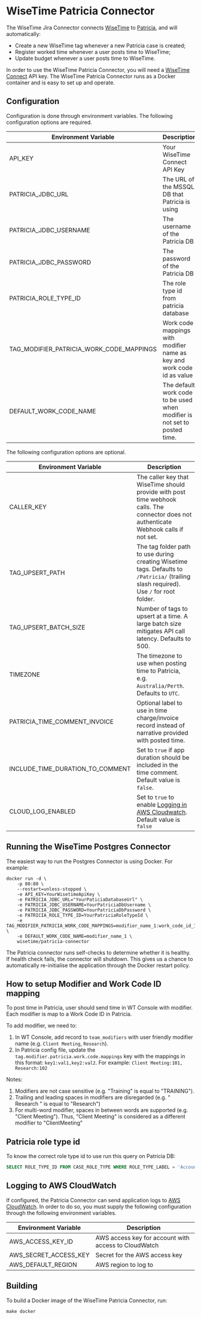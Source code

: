 # WiseTime Patricia Connector

The WiseTime Jira Connector connects [WiseTime](https://wisetime.io) to [Patricia](https://www.patrix.com/patricia), and will automatically:

* Create a new WiseTime tag whenever a new Patricia case is created;
* Register worked time whenever a user posts time to WiseTime;
* Update budget whenever a user posts time to WiseTime.

In order to use the WiseTime Patricia Connector, you will need a [WiseTime Connect](https://wisetime.io/docs/connect/) API key. The WiseTime Patricia Connector runs as a Docker container and is easy to set up and operate.

## Configuration

Configuration is done through environment variables. The following configuration options are required.

| Environment Variable                      | Description                                                              |
| ----------------------------------------  | ------------------------------------------------------------------------ |
| API_KEY                                   | Your WiseTime Connect API Key                                            |
| PATRICIA_JDBC_URL                         | The URL of the MSSQL DB that Patricia is using                           |
| PATRICIA_JDBC_USERNAME                    | The username of the Patricia DB                                          |
| PATRICIA_JDBC_PASSWORD                    | The password of the Patricia DB                                          |
| PATRICIA_ROLE_TYPE_ID                     | The role type id from patricia database                                  |
| TAG_MODIFIER_PATRICIA_WORK_CODE_MAPPINGS  | Work code mappings with modifier name as key and work code id as value   |
| DEFAULT_WORK_CODE_NAME                    | The default work code to be used when modifier is not set to posted time.|


The following configuration options are optional.

| Environment Variable             | Description                                                                                                                             |
| -------------------------------- | --------------------------------------------------------------------------------------------------------------------------------------- |
| CALLER_KEY                       | The caller key that WiseTime should provide with post time webhook calls. The connector does not authenticate Webhook calls if not set. |
| TAG_UPSERT_PATH                  | The tag folder path to use during creating Wisetime tags. Defaults to `/Patricia/` (trailing slash required). Use `/` for root folder.  |
| TAG_UPSERT_BATCH_SIZE            | Number of tags to upsert at a time. A large batch size mitigates API call latency. Defaults to 500.                                     |
| TIMEZONE                         | The timezone to use when posting time to Patricia, e.g. `Australia/Perth`. Defaults to `UTC`.                                           |
| PATRICIA_TIME_COMMENT_INVOICE    | Optional label to use in time charge/invoice record instead of narrative provided with posted time.                                     |
| INCLUDE_TIME_DURATION_TO_COMMENT | Set to `true` if app duration should be included in the time comment. Default value is `false`.                                         |
| CLOUD_LOG_ENABLED                | Set to `true` to enable [Logging in AWS Cloudwatch](#logging-to-aws-cloudwatch). Default value is `false`                                |


## Running the WiseTime Postgres Connector

The easiest way to run the Postgres Connector is using Docker. For example:

```text
docker run -d \
    -p 80:80 \
    --restart=unless-stopped \
    -e API_KEY=YourWisetimeApiKey \
    -e PATRICIA_JDBC_URL="YourPaticiaDatabaseUrl" \
    -e PATRICIA_JDBC_USERNAME=YourPatriciaDbUsername \
    -e PATRICIA_JDBC_PASSWORD=YourPatriciaDbPassword \
    -e PATRICIA_ROLE_TYPE_ID=YourPatriciaRoleTypeId \
    -e TAG_MODIFIER_PATRICIA_WORK_CODE_MAPPINGS=modifier_name_1:work_code_id_1,modifier_name_1:work_code_id_2 \
    -e DEFAULT_WORK_CODE_NAME=modifier_name_1 \
    wisetime/patricia-connector
```

The Patricia connector runs self-checks to determine whether it is healthy. If health check fails, the connector will shutdown. This gives us a chance to automatically re-initialise the application through the Docker restart policy.

## How to setup Modifier and Work Code ID mapping
To post time in Patricia, user should send time in WT Console with modifier. Each modifier is map to a Work Code ID in 
Patricia.

To add modifier, we need to:
1. In WT Console, add record to `team_modifiers` with user friendly modifier name (e.g. `Client Meeting`, `Research`).
2. In Patricia config file, update the `tag.modifier.patricia.work.code.mappings` key with the mappings in this format: 
`key1:val1,key2:val2`. 
For example: `Client Meeting:101, Research:102`

Notes:
1. Modifiers are not case sensitive (e.g. "Training" is equal to "TRAINING").
2. Trailing and leading spaces in modifiers are disregarded (e.g. " Research " is equal to "Research")
3. For multi-word modifier, spaces in between words are supported (e.g. "Client Meeting"). Thus, "Client Meeting" is 
considered as a different modifier to "ClientMeeting" 
 
## Patricia role type id
To know the correct role type id to use run this query on Patricia DB:  
  ```sql
  SELECT ROLE_TYPE_ID FROM CASE_ROLE_TYPE WHERE ROLE_TYPE_LABEL = 'Account Address';
  ```
  

## Logging to AWS CloudWatch

If configured, the Patricia Connector can send application logs to [AWS CloudWatch](https://aws.amazon.com/cloudwatch/). In order to do so, you must supply the following configuration through the following environment variables.

| Environment Variable  | Description                                          |
| --------------------- | ---------------------------------------------------- |
| AWS_ACCESS_KEY_ID     | AWS access key for account with access to CloudWatch |
| AWS_SECRET_ACCESS_KEY | Secret for the AWS access key                        |
| AWS_DEFAULT_REGION    | AWS region to log to                                 |

## Building

To build a Docker image of the WiseTime Patricia Connector, run:

```text
make docker
```

